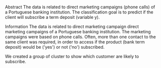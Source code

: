 Abstract
The data is related to direct marketing campaigns (phone calls) of a Portuguese banking institution. The classification goal is to predict if the client will subscribe a term deposit (variable y).

Information
The data is related to direct marketing campaign direct marketing campaigns of a Portuguese banking institution. The marketing campaigns were based on phone calls. Often, more than one contact to the same client was required, in order to access if the product (bank term deposit) would be ('yes') or not ('no') subscribed.


We created a group of cluster to show which customer are likely to subscribe.
